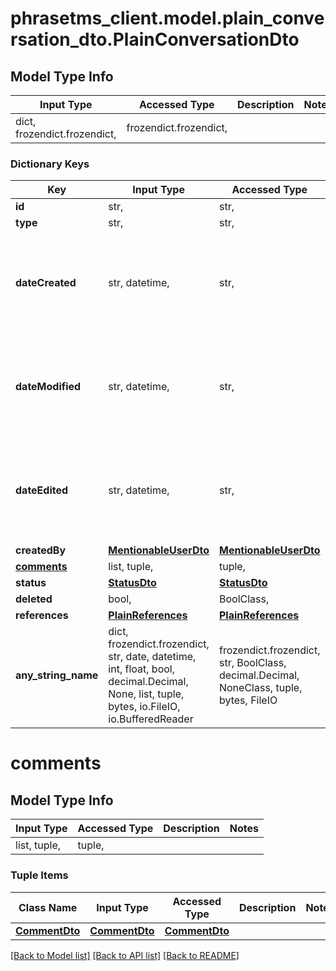# phrasetms_client.model.plain_conversation_dto.PlainConversationDto

## Model Type Info

| Input Type                   | Accessed Type          | Description | Notes |
| ---------------------------- | ---------------------- | ----------- | ----- |
| dict, frozendict.frozendict, | frozendict.frozendict, |             |

### Dictionary Keys

| Key                       | Input Type                                                                                                                                  | Accessed Type                                                                           | Description                                                        | Notes                                               |
| ------------------------- | ------------------------------------------------------------------------------------------------------------------------------------------- | --------------------------------------------------------------------------------------- | ------------------------------------------------------------------ | --------------------------------------------------- |
| **id**                    | str,                                                                                                                                        | str,                                                                                    |                                                                    | [optional]                                          |
| **type**                  | str,                                                                                                                                        | str,                                                                                    | SEGMENT_TARGET                                                     | [optional]                                          |
| **dateCreated**           | str, datetime,                                                                                                                              | str,                                                                                    |                                                                    | [optional] value must conform to RFC-3339 date-time |
| **dateModified**          | str, datetime,                                                                                                                              | str,                                                                                    |                                                                    | [optional] value must conform to RFC-3339 date-time |
| **dateEdited**            | str, datetime,                                                                                                                              | str,                                                                                    |                                                                    | [optional] value must conform to RFC-3339 date-time |
| **createdBy**             | [**MentionableUserDto**](MentionableUserDto.md)                                                                                             | [**MentionableUserDto**](MentionableUserDto.md)                                         |                                                                    | [optional]                                          |
| **[comments](#comments)** | list, tuple,                                                                                                                                | tuple,                                                                                  |                                                                    | [optional]                                          |
| **status**                | [**StatusDto**](StatusDto.md)                                                                                                               | [**StatusDto**](StatusDto.md)                                                           |                                                                    | [optional]                                          |
| **deleted**               | bool,                                                                                                                                       | BoolClass,                                                                              |                                                                    | [optional]                                          |
| **references**            | [**PlainReferences**](PlainReferences.md)                                                                                                   | [**PlainReferences**](PlainReferences.md)                                               |                                                                    | [optional]                                          |
| **any_string_name**       | dict, frozendict.frozendict, str, date, datetime, int, float, bool, decimal.Decimal, None, list, tuple, bytes, io.FileIO, io.BufferedReader | frozendict.frozendict, str, BoolClass, decimal.Decimal, NoneClass, tuple, bytes, FileIO | any string name can be used but the value must be the correct type | [optional]                                          |

# comments

## Model Type Info

| Input Type   | Accessed Type | Description | Notes |
| ------------ | ------------- | ----------- | ----- |
| list, tuple, | tuple,        |             |

### Tuple Items

| Class Name                      | Input Type                      | Accessed Type                   | Description | Notes |
| ------------------------------- | ------------------------------- | ------------------------------- | ----------- | ----- |
| [**CommentDto**](CommentDto.md) | [**CommentDto**](CommentDto.md) | [**CommentDto**](CommentDto.md) |             |

[[Back to Model list]](../../README.md#documentation-for-models) [[Back to API list]](../../README.md#documentation-for-api-endpoints) [[Back to README]](../../README.md)
